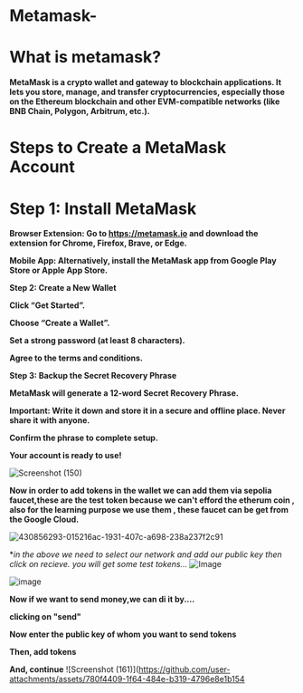 # Metamask-
# **What is metamask?**

**MetaMask is a crypto wallet and gateway to blockchain applications. It lets you store, manage, and transfer cryptocurrencies, especially those on the Ethereum blockchain and other EVM-compatible networks (like BNB Chain, Polygon, Arbitrum, etc.).**


# **Steps to Create a MetaMask Account**

# **Step 1: Install MetaMask**

**Browser Extension: Go to https://metamask.io and download the extension for Chrome, Firefox, Brave, or Edge.**

**Mobile App: Alternatively, install the MetaMask app from Google Play Store or Apple App Store.**


**Step 2: Create a New Wallet**

**Click “Get Started”.**

**Choose “Create a Wallet”.**

**Set a strong password (at least 8 characters).**

**Agree to the terms and conditions.**

**Step 3: Backup the Secret Recovery Phrase**

**MetaMask will generate a 12-word Secret Recovery Phrase.**

**Important: Write it down and store it in a secure and offline place. Never share it with anyone.**

**Confirm the phrase to complete setup.**

**Your account is ready to use!**

![Screenshot (150)](https://github.com/user-attachments/assets/8cfe966d-808b-4cf2-84ae-d058d4ec369c)



**Now in order to add tokens in the wallet we can add them via sepolia faucet,these are the test token because we can't efford the etherum coin , also for the learning purpose we use them , these faucet can be get from the Google Cloud.**

![430856293-015216ac-1931-407c-a698-238a237f2c91](https://github.com/user-attachments/assets/88cce6d3-829c-46fa-b518-c5707e6fe9de)

**in the above we need to select our network and add our public key then click on recieve.
you will get some test tokens...*
![Image](https://github.com/user-attachments/assets/3f24835b-2ec2-4677-844d-236e8cea859b)

![image](https://github.com/user-attachments/assets/3b2bcc03-8964-4de5-b989-0fafc31e5b02)


**Now if we want to send money,we can di it by....**


**clicking on "send"**


**Now enter the public key of whom you want to send tokens**


**Then, add tokens**


**And, continue**
![Screenshot (161)](https://github.com/user-attachments/assets/780f4409-1f64-484e-b319-4796e8e1b154
